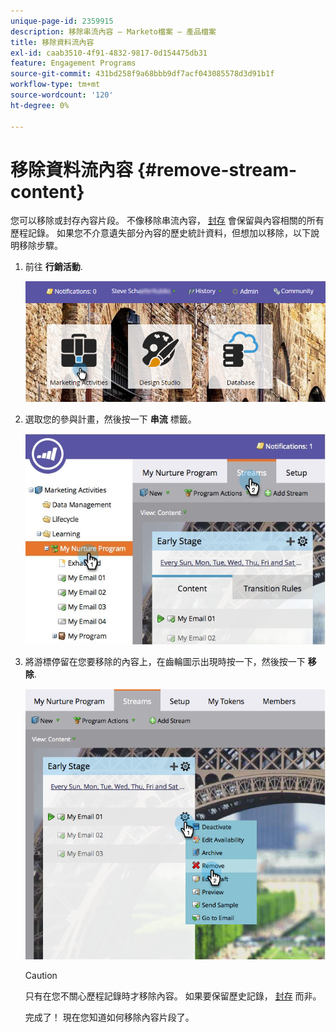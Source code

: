```yaml
---
unique-page-id: 2359915
description: 移除串流內容 — Marketo檔案 — 產品檔案
title: 移除資料流內容
exl-id: caab3510-4f91-4832-9817-0d154475db31
feature: Engagement Programs
source-git-commit: 431bd258f9a68bbb9df7acf043085578d3d91b1f
workflow-type: tm+mt
source-wordcount: '120'
ht-degree: 0%

---
```


# 移除資料流內容 {#remove-stream-content}

您可以移除或封存內容片段。 不像移除串流內容， [封存](/help/marketo/product-docs/email-marketing/drip-nurturing/using-stream-content/archive-and-unarchive-stream-content.md) 會保留與內容相關的所有歷程記錄。 如果您不介意遺失部分內容的歷史統計資料，但想加以移除，以下說明移除步驟。

1. 前往 **行銷活動**.

   ![](assets/login-marketing-activities-1.png)

1. 選取您的參與計畫，然後按一下 **串流** 標籤。

   ![](assets/cloneasteam-3.jpg)

1. 將游標停留在您要移除的內容上，在齒輪圖示出現時按一下，然後按一下 **移除**.

   ![](assets/image2014-9-15-17-3a38-3a15.png)

   >[!CAUTION]
   >
   >只有在您不關心歷程記錄時才移除內容。 如果要保留歷史記錄， [封存](/help/marketo/product-docs/email-marketing/drip-nurturing/using-stream-content/archive-and-unarchive-stream-content.md) 而非。

   完成了！ 現在您知道如何移除內容片段了。
